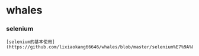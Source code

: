 # whales


### selenium

```
[selenium的基本使用](https://github.com/lixiaokang66646/whales/blob/master/selenium%E7%9A%84%E5%9F%BA%E6%9C%AC%E4%BD%BF%E7%94%A8.md#selenium%E7%9A%84%E5%9F%BA%E6%9C%AC%E4%BD%BF%E7%94%A8)
```


